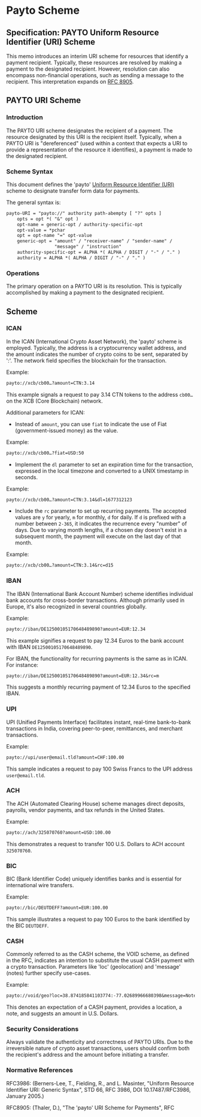 # Payto Scheme

## Specification: PAYTO Uniform Resource Identifier (URI) Scheme

This memo introduces an interim URI scheme for resources that identify a payment recipient. Typically, these resources are resolved by making a payment to the designated recipient. However, resolution can also encompass non-financial operations, such as sending a message to the recipient. This interpretation expands on [RFC 8905][RFC8905].

## PAYTO URI Scheme

### Introduction

The PAYTO URI scheme designates the recipient of a payment. The resource designated by this URI is the recipient itself. Typically, when a PAYTO URI is "dereferenced" (used within a context that expects a URI to provide a representation of the resource it identifies), a payment is made to the designated recipient.

### Scheme Syntax

This document defines the 'payto' [Uniform Resource Identifier (URI)][RFC3986] scheme to designate transfer form data for payments.

The general syntax is:

```txt
payto-URI = "payto://" authority path-abempty [ "?" opts ]
    opts = opt *( "&" opt )
    opt-name = generic-opt / authority-specific-opt
    opt-value = *pchar
    opt = opt-name "=" opt-value
    generic-opt = "amount" / "receiver-name" / "sender-name" /
                  "message" / "instruction"
    authority-specific-opt = ALPHA *( ALPHA / DIGIT / "-" / "." )
    authority = ALPHA *( ALPHA / DIGIT / "-" / "." )
```

### Operations

The primary operation on a PAYTO URI is its resolution. This is typically accomplished by making a payment to the designated recipient.

## Scheme

### ICAN

In the ICAN (International Crypto Asset Network), the 'payto' scheme is employed. Typically, the address is a cryptocurrency wallet address, and the amount indicates the number of crypto coins to be sent, separated by ':'. The network field specifies the blockchain for the transaction.

Example:

```txt
payto://xcb/cb00…?amount=CTN:3.14
```

This example signals a request to pay 3.14 CTN tokens to the address `cb00…` on the XCB (Core Blockchain) network.

Additional parameters for ICAN:

- Instead of `amount`, you can use `fiat` to indicate the use of Fiat (government-issued money) as the value.

Example:

```txt
payto://xcb/cb00…?fiat=USD:50
```

- Implement the `dl` parameter to set an expiration time for the transaction, expressed in the local timezone and converted to a UNIX timestamp in seconds.

Example:

```txt
payto://xcb/cb00…?amount=CTN:3.14&dl=1677312123
```

- Include the `rc` parameter to set up recurring payments. The accepted values are `y` for yearly, `m` for monthly, `d` for daily. If `d` is prefixed with a number between `2-365`, it indicates the recurrence every "number" of days. Due to varying month lengths, if a chosen day doesn't exist in a subsequent month, the payment will execute on the last day of that month.

Example:

```txt
payto://xcb/cb00…?amount=CTN:3.14&rc=d15
```

### IBAN

The IBAN (International Bank Account Number) scheme identifies individual bank accounts for cross-border transactions. Although primarily used in Europe, it's also recognized in several countries globally.

Example:

```txt
payto://iban/DE12500105170648489890?amount=EUR:12.34
```

This example signifies a request to pay 12.34 Euros to the bank account with IBAN `DE12500105170648489890`.

For IBAN, the functionality for recurring payments is the same as in ICAN. For instance:

```txt
payto://iban/DE12500105170648489890?amount=EUR:12.34&rc=m
```

This suggests a monthly recurring payment of 12.34 Euros to the specified IBAN.

### UPI

UPI (Unified Payments Interface) facilitates instant, real-time bank-to-bank transactions in India, covering peer-to-peer, remittances, and merchant transactions.

Example:

```txt
payto://upi/user@email.tld?amount=CHF:100.00
```

This sample indicates a request to pay 100 Swiss Francs to the UPI address `user@email.tld`.

### ACH

The ACH (Automated Clearing House) scheme manages direct deposits, payrolls, vendor payments, and tax refunds in the United States.

Example:

```txt
payto://ach/325070760?amount=USD:100.00
```

This demonstrates a request to transfer 100 U.S. Dollars to ACH account `325070760`.

### BIC

BIC (Bank Identifier Code) uniquely identifies banks and is essential for international wire transfers.

Example:

```txt
payto://bic/DEUTDEFF?amount=EUR:100.00
```

This sample illustrates a request to pay 100 Euros to the bank identified by the BIC `DEUTDEFF`.

### CASH

Commonly referred to as the CASH scheme, the VOID scheme, as defined in the RFC, indicates an intention to substitute the usual CASH payment with a crypto transaction. Parameters like 'loc' (geolocation) and 'message' (notes) further specify use-cases.

Example:

```txt
payto://void/geo?loc=38.874185841103774:-77.02689966680398&message=Note1&amount=USD:3.14
```

This denotes an expectation of a CASH payment, provides a location, a note, and suggests an amount in U.S. Dollars.

### Security Considerations

Always validate the authenticity and correctness of PAYTO URIs. Due to the irreversible nature of crypto asset transactions, users should confirm both the recipient's address and the amount before initiating a transfer.

### Normative References

[RFC3986]: https://www.rfc-editor.org/rfc/rfc3986 (Berners-Lee, T., Fielding, R., and L. Masinter, "Uniform Resource Identifier URI: Generic Syntax", STD 66, RFC 3986, DOI 10.17487/RFC3986, January 2005.)

RFC3986: (Berners-Lee, T., Fielding, R., and L. Masinter, "Uniform Resource Identifier URI: Generic Syntax", STD 66, RFC 3986, DOI 10.17487/RFC3986, January 2005.)

[RFC8905]: https://www.rfc-editor.org/rfc/rfc8905 (Thaler, D., "The 'payto' URI Scheme for Payments", RFC 8905, DOI 10.17487/RFC8905, October 2020.)

RFC8905: (Thaler, D.), "The 'payto' URI Scheme for Payments", RFC
